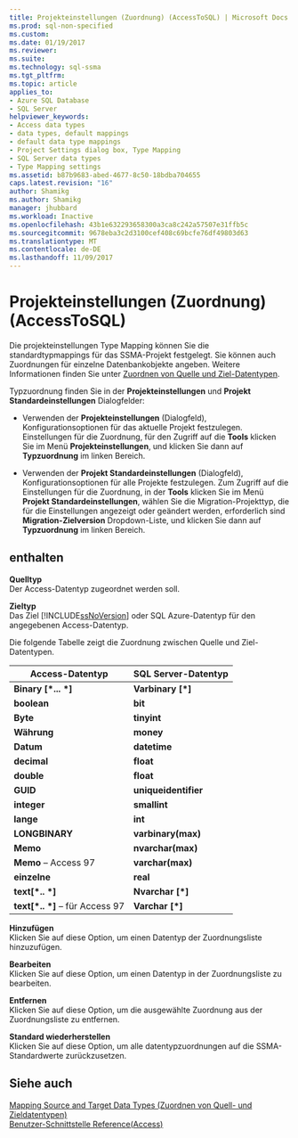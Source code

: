 ```yaml
---
title: Projekteinstellungen (Zuordnung) (AccessToSQL) | Microsoft Docs
ms.prod: sql-non-specified
ms.custom: 
ms.date: 01/19/2017
ms.reviewer: 
ms.suite: 
ms.technology: sql-ssma
ms.tgt_pltfrm: 
ms.topic: article
applies_to:
- Azure SQL Database
- SQL Server
helpviewer_keywords:
- Access data types
- data types, default mappings
- default data type mappings
- Project Settings dialog box, Type Mapping
- SQL Server data types
- Type Mapping settings
ms.assetid: b87b9683-abed-4677-8c50-18bdba704655
caps.latest.revision: "16"
author: Shamikg
ms.author: Shamikg
manager: jhubbard
ms.workload: Inactive
ms.openlocfilehash: 43b1e632293658300a3ca8c242a57507e31ffb5c
ms.sourcegitcommit: 9678eba3c2d3100cef408c69bcfe76df49803d63
ms.translationtype: MT
ms.contentlocale: de-DE
ms.lasthandoff: 11/09/2017
---
```

# <a name="project-settings-type-mapping-accesstosql"></a>Projekteinstellungen (Zuordnung) (AccessToSQL)
Die projekteinstellungen Type Mapping können Sie die standardtypmappings für das SSMA-Projekt festgelegt. Sie können auch Zuordnungen für einzelne Datenbankobjekte angeben. Weitere Informationen finden Sie unter [Zuordnen von Quelle und Ziel-Datentypen](http://msdn.microsoft.com/en-us/b362a075-16e7-423f-b63f-e1e9f02844a9).  
  
Typzuordnung finden Sie in der **Projekteinstellungen** und **Projekt Standardeinstellungen** Dialogfelder:  
  
-   Verwenden der **Projekteinstellungen** (Dialogfeld), Konfigurationsoptionen für das aktuelle Projekt festzulegen. Einstellungen für die Zuordnung, für den Zugriff auf die **Tools** klicken Sie im Menü **Projekteinstellungen**, und klicken Sie dann auf **Typzuordnung** im linken Bereich.  
  
-   Verwenden der **Projekt Standardeinstellungen** (Dialogfeld), Konfigurationsoptionen für alle Projekte festzulegen. Zum Zugriff auf die Einstellungen für die Zuordnung, in der **Tools** klicken Sie im Menü **Projekt Standardeinstellungen**, wählen Sie die Migration-Projekttyp, die für die Einstellungen angezeigt oder geändert werden, erforderlich sind **Migration-Zielversion** Dropdown-Liste, und klicken Sie dann auf **Typzuordnung** im linken Bereich.  
  
## <a name="options"></a>enthalten  
**Quelltyp**  
Der Access-Datentyp zugeordnet werden soll.  
  
**Zieltyp**  
Das Ziel [!INCLUDE[ssNoVersion](../../includes/ssnoversion_md.md)] oder SQL Azure-Datentyp für den angegebenen Access-Datentyp.  
  
Die folgende Tabelle zeigt die Zuordnung zwischen Quelle und Ziel-Datentypen.  
  
|Access-Datentyp|SQL Server-Datentyp|  
|--------------------|------------------------|  
|**Binary [\*... \*]**|**Varbinary [\*]**|  
|**boolean**|**bit**|  
|**Byte**|**tinyint**|  
|**Währung**|**money**|  
|**Datum**|**datetime**|  
|**decimal**|**float**|  
|**double**|**float**|  
|**GUID**|**uniqueidentifier**|  
|**integer**|**smallint**|  
|**lange**|**int**|  
|**LONGBINARY**|**varbinary(max)**|  
|**Memo**|**nvarchar(max)**|  
|**Memo** – Access 97|**varchar(max)**|  
|**einzelne**|**real**|  
|**text[\*.. \*]**|**Nvarchar [\*]**|  
|**text[\*.. \*]** – für Access 97|**Varchar [\*]**|  
  
**Hinzufügen**  
Klicken Sie auf diese Option, um einen Datentyp der Zuordnungsliste hinzuzufügen.  
  
**Bearbeiten**  
Klicken Sie auf diese Option, um einen Datentyp in der Zuordnungsliste zu bearbeiten.  
  
**Entfernen**  
Klicken Sie auf diese Option, um die ausgewählte Zuordnung aus der Zuordnungsliste zu entfernen.  
  
**Standard wiederherstellen**  
Klicken Sie auf diese Option, um alle datentypzuordnungen auf die SSMA-Standardwerte zurückzusetzen.  
  
## <a name="see-also"></a>Siehe auch  
[Mapping Source and Target Data Types (Zuordnen von Quell- und Zieldatentypen)](http://msdn.microsoft.com/en-us/b362a075-16e7-423f-b63f-e1e9f02844a9)  
[Benutzer-Schnittstelle Reference(Access)](http://msdn.microsoft.com/en-us/af24c303-4a41-449b-9c86-d6558a97e839)  
  
